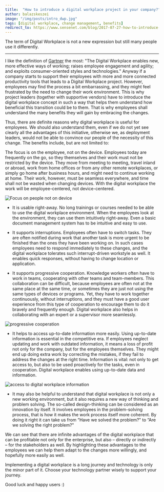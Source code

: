 ```yaml
---
title:  "How to introduce a digital workplace project in your company?"
author: balazskeszei
image: "/img/posts/intro_dwp.jpg"
tags: [digital workplace, change management, benefits]
redirect_to: https://www.sensenet.com/blog/2017-07-27-how-to-introduce-a-digital-workplace-project
---
```


The term of Digital Workplace is not a new expression but still many people use it differently. 

---

I like the definition of [Gartner](http://www.gartner.com/it-glossary/digital-workplace/) the most: "The Digital Workplace enables new, more effective ways of working; raises employee engagement and agility; and exploits consumer-oriented styles and technologies." Anyway if a company starts to support their employees with more and more connected productivity tools that leads to a Digital Workplace project. However, employees may find the process a bit embarrassing, and they might feel frustrated by the need to change their work environment. This is why project leaders (together with supportive vendors) have to introduce the digital workplace concept in such a way that helps them understand how beneficial this transition could be to them. That is why employees shall understand the many benefits they will gain by embracing the changes.

Thus, there are definite reasons why digital workplace is useful for employees. We should also understand them, even if we do not yet see clearly all the advantages of this initiative, otherwise we, as deployment leaders, would not be able to convince our people of the necessity of this change. The benefits include, but are not limited to:

The focus is on the employee, not on the device.  Employees today are frequently on the go, so they themselves and their work must not be restricted by the device. They move from meeting to meeting, travel inland or abroad, work from home offices or from any other remote workplaces, or simply go home after business hours, and might need to continue working at home. Their work, however, must be seamless everywhere, and time shall not be wasted when changing devices. With the digital workplace the work will be employee-centered, not device-centered.

![Focus on people not on device](/img/posts/peoplenotdevice.jpg "Focus on people not on device")

- It is usable right-away. No long trainings or courses needed to be able to use the digital workplace environment. When the employees look at the environment, they can use them intuitively right-away. Even a basic document management system has to be intuitive and easy to use.

- It supports interruptions. Employees often have to switch tasks. They are often notified during work that another task is more urgent to be finished than the ones they have been working on. In such cases employees need to respond immediately to these changes, and the digital workplace tolerates such interrupt-driven workstyle as well. It enables quick responses, without having to change location or application.

- It supports progressive cooperation. Knowledge workers often have to work in teams, cooperating with other teams and team-members. This collaboration can be difficult, because employees are often not at the same place at the same time, or sometimes they are just not using the same types of devices or programs. Yet, they have to work together continuously, without interruptions, and they must have a good user experience from this type of cooperation to encourage them to do it bravely and frequently enough. Digital workplace also helps in collaborating with an expert or a supervisor more seamlessly.

![progressive cooperation](/img/posts/cooperation.jpg "progressive cooperation")

- It helps to access up-to-date information more easily. Using up-to-date information is essential in the competitive era. If employees neglect updating and work with outdated information, it means a loss of profit not only for the company, but for the employees themselves. They might end up doing extra work by correcting the mistakes, if they fail to address the changes at the right time. Information is vital: not only to get access to, but also to be used proactively for the tasks, even in cooperation. Digital workplace enables using up-to-date data and information.

![access to digital workplace information](/img/posts/accessinformation.jpg "access to digital workplace information")

- It may also be helpful to understand that digital workplace is not only a new working environment, but it also requires a new way of thinking and problem solving. The so-called design-thinking can be considered as an innovation by itself. It involves employees in the problem-solving process, that is how it makes the work process itself more coherent. By doing it right it can take us from “Have we solved the problem?" to “Are we solving the right problem?"

We can see that there are infinite advantages of the digital workplace that can be profitable not only for the enterprise, but also – directly or indirectly – for the stakeholders as well. By highlighting these advantages to the employees we can help them adapt to the changes more willingly, and hopefully more easily as well.

Implementing a digital workplace is a long journey and technology is only the minor part of it. Choose your technology partner wisely to support your journey.

Good luck and happy users :)
